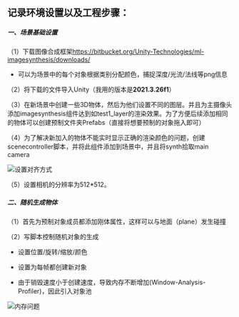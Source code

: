 ## 记录环境设置以及工程步骤：
##### 一、场景基础设置

（1）下载图像合成框架<https://bitbucket.org/Unity-Technologies/ml-imagesynthesis/downloads/>

- 可以为场景中的每个对象根据类别分配颜色，捕捉深度/光流/法线等png信息

（2）将下载的文件导入Unity（我用的版本是**2021.3.26f1**）

（3）在新场景中创建一些3D物体，然后为他们设置不同的图层。并且为主摄像头添加imagesynthesis组件达到如test1_layer的渲染效果。为了方便后续添加相同的物体可以创建预制文件夹Prefabs（直接将想要预制的对象拖入即可）

（4）为了解决新加入的物体不能实时显示正确的渲染颜色的问题，创建scenecontroller脚本，并将此组件添加到场景中，并且将synth拾取main camera

![设置对齐方式](/ImageSynthesisLearning/ImageSynthPart1/Recordings/alignwithview.png)

（5）设置相机的分辨率为512*512。

##### 二、随机生成物体

（1）首先为预制对象成员都添加刚体属性，这样可以与地面（plane）发生碰撞

（2）写脚本控制随机对象的生成

- 设置位置/旋转/缩放/颜色

- 设置为每帧都创建新对象

- 由于销毁速度小于创建速度，导致内存不断增加(Window-Analysis-Profiler)，因此引入对象池

![内存问题](/ImageSynthesisLearning/ImageSynthPart1/Recordings/memoryproblem.png)
